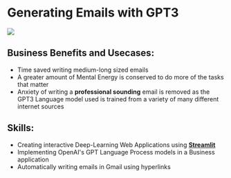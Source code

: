 # Generating Emails with GPT3

[![](https://img.youtube.com/vi/vStMuo0zMAo/0.jpg)](https://www.youtube.com/watch?v=vStMuo0zMAo)

## Business Benefits and Usecases:
* Time saved writing medium-long sized emails
* A greater amount of Mental Energy is conserved to do more of the tasks that matter
* Anxiety of writing a **professional sounding** email is removed as the GPT3 Language model used is trained from a variety of many different internet sources

## Skills:
* Creating interactive Deep-Learning Web Applications using [**Streamlit**](https://streamlit.io/)
* Implementing OpenAI's GPT Language Process models in a Business application
* Automatically writing emails in Gmail using hyperlinks
